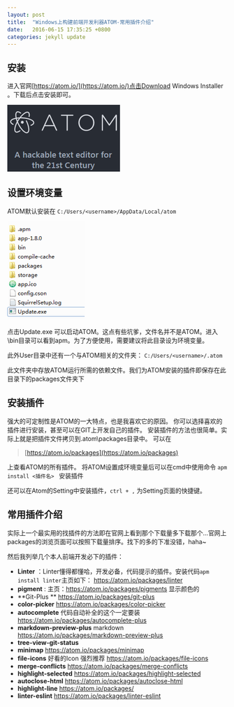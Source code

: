 ```yaml
---
layout: post
title:  "Windows上构建前端开发利器ATOM-常用插件介绍"
date:   2016-06-15 17:35:25 +0800
categories: jekyll update
---
```


## 安装

进入官网[https://atom.io/](https://atom.io/)点击Download Windows Installer 。下载后点击安装即可。

![2016-06-15-构建前段开发利器ATOM插件介绍](/img/2016-06-15-构建前端开发利器ATOM插件介绍.png)

## 设置环境变量
ATOM默认安装在
`C:/Users/<username>/AppData/Local/atom`

![2016-06-15-构建前段开发利器ATOM插件介绍1](/img/2016-06-15-构建前端开发利器ATOM插件介绍1.png)

点击Update.exe 可以启动ATOM。这点有些坑爹，文件名并不是ATOM。进入\bin目录可以看到apm。为了方便使用，需要建议将此目录设为环境变量。

此外User目录中还有一个与ATOM相关的文件夹：
`C:/Users/<username>/.atom`

此文件夹中存放ATOM运行所需的依赖文件。我们为ATOM安装的插件即保存在此目录下的packages文件夹下

## 安装插件
强大的可定制性是ATOM的一大特点，也是我喜欢它的原因。
你可以选择喜欢的插件进行安装，甚至可以在GIT上开发自己的插件。
安装插件的方法也很简单。实际上就是把插件文件拷贝到\.atom\packages目录中。
可以在
>[https://atom.io/packages](https://atom.io/packages)

上查看ATOM的所有插件。
将ATOM设置成环境变量后可以在cmd中使用命令
 `apm install <插件名> `
安装插件

还可以在Atom的Setting中安装插件，`ctrl + ,` 为Setting页面的快捷键。


## 常用插件介绍
实际上一个最实用的找插件的方法即在官网上看到那个下载量多下载那个...官网上packages的浏览页面可以按照下载量排序。找下的多的下准没错，haha~

然后我列举几个本人前端开发必下的插件：

+ **Linter** ：Linter懂得都懂哈，开发必备，代码提示的插件。安装代码`apm install linter`主页如下： https://atom.io/packages/linter
+ **pigment** : 主页：https://atom.io/packages/pigments 显示颜色的
+ **Git-Plus ** https://atom.io/packages/git-plus
+ **color-picker** https://atom.io/packages/color-picker
+ **autocomplete** 代码自动补全的这个一定要装 https://atom.io/packages/autocomplete-plus
+ **markdown-preview-plus** markdown https://atom.io/packages/markdown-preview-plus
+ **tree-view-git-status**
+ **minimap** https://atom.io/packages/minimap
+ **file-icons** 好看的Icon 强烈推荐 https://atom.io/packages/file-icons
+ **merge-conflicts**
https://atom.io/packages/merge-conflicts
+ **highlight-selected** https://atom.io/packages/highlight-selected
+ **autoclose-html**
https://atom.io/packages/autoclose-html
+ **highlight-line**
https://atom.io/packages/
+ **linter-eslint**
https://atom.io/packages/linter-eslint
